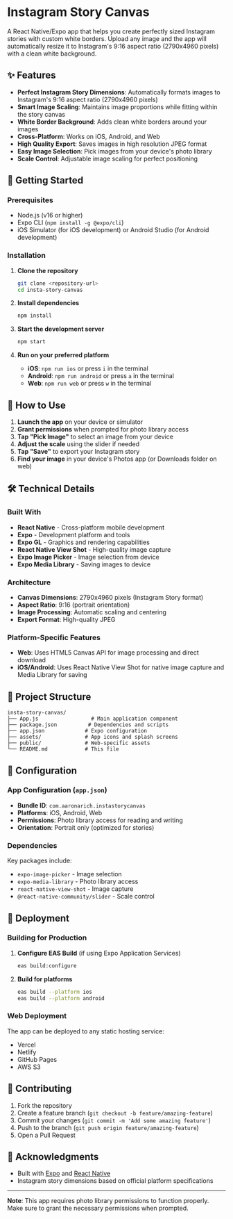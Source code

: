 # Instagram Story Canvas

A React Native/Expo app that helps you create perfectly sized Instagram stories with custom white borders. Upload any image and the app will automatically resize it to Instagram's 9:16 aspect ratio (2790x4960 pixels) with a clean white background.

## ✨ Features

- **Perfect Instagram Story Dimensions**: Automatically formats images to Instagram's 9:16 aspect ratio (2790x4960 pixels)
- **Smart Image Scaling**: Maintains image proportions while fitting within the story canvas
- **White Border Background**: Adds clean white borders around your images
- **Cross-Platform**: Works on iOS, Android, and Web
- **High Quality Export**: Saves images in high resolution JPEG format
- **Easy Image Selection**: Pick images from your device's photo library
- **Scale Control**: Adjustable image scaling for perfect positioning

## 🚀 Getting Started

### Prerequisites

- Node.js (v16 or higher)
- Expo CLI (`npm install -g @expo/cli`)
- iOS Simulator (for iOS development) or Android Studio (for Android development)

### Installation

1. **Clone the repository**
   ```bash
   git clone <repository-url>
   cd insta-story-canvas
   ```

2. **Install dependencies**
   ```bash
   npm install
   ```

3. **Start the development server**
   ```bash
   npm start
   ```

4. **Run on your preferred platform**
   - **iOS**: `npm run ios` or press `i` in the terminal
   - **Android**: `npm run android` or press `a` in the terminal
   - **Web**: `npm run web` or press `w` in the terminal

## 📱 How to Use

1. **Launch the app** on your device or simulator
2. **Grant permissions** when prompted for photo library access
3. **Tap "Pick Image"** to select an image from your device
4. **Adjust the scale** using the slider if needed
5. **Tap "Save"** to export your Instagram story
6. **Find your image** in your device's Photos app (or Downloads folder on web)

## 🛠️ Technical Details

### Built With

- **React Native** - Cross-platform mobile development
- **Expo** - Development platform and tools
- **Expo GL** - Graphics and rendering capabilities
- **React Native View Shot** - High-quality image capture
- **Expo Image Picker** - Image selection from device
- **Expo Media Library** - Saving images to device

### Architecture

- **Canvas Dimensions**: 2790x4960 pixels (Instagram Story format)
- **Aspect Ratio**: 9:16 (portrait orientation)
- **Image Processing**: Automatic scaling and centering
- **Export Format**: High-quality JPEG

### Platform-Specific Features

- **Web**: Uses HTML5 Canvas API for image processing and direct download
- **iOS/Android**: Uses React Native View Shot for native image capture and Media Library for saving

## 📁 Project Structure

```
insta-story-canvas/
├── App.js                 # Main application component
├── package.json          # Dependencies and scripts
├── app.json             # Expo configuration
├── assets/              # App icons and splash screens
├── public/              # Web-specific assets
└── README.md            # This file
```

## 🔧 Configuration

### App Configuration (`app.json`)

- **Bundle ID**: `com.aaronarich.instastorycanvas`
- **Platforms**: iOS, Android, Web
- **Permissions**: Photo library access for reading and writing
- **Orientation**: Portrait only (optimized for stories)

### Dependencies

Key packages include:
- `expo-image-picker` - Image selection
- `expo-media-library` - Photo library access
- `react-native-view-shot` - Image capture
- `@react-native-community/slider` - Scale control

## 🚀 Deployment

### Building for Production

1. **Configure EAS Build** (if using Expo Application Services)
   ```bash
   eas build:configure
   ```

2. **Build for platforms**
   ```bash
   eas build --platform ios
   eas build --platform android
   ```

### Web Deployment

The app can be deployed to any static hosting service:
- Vercel
- Netlify
- GitHub Pages
- AWS S3

## 🤝 Contributing

1. Fork the repository
2. Create a feature branch (`git checkout -b feature/amazing-feature`)
3. Commit your changes (`git commit -m 'Add some amazing feature'`)
4. Push to the branch (`git push origin feature/amazing-feature`)
5. Open a Pull Request

## 🙏 Acknowledgments

- Built with [Expo](https://expo.dev/) and [React Native](https://reactnative.dev/)
- Instagram story dimensions based on official platform specifications

---

**Note**: This app requires photo library permissions to function properly. Make sure to grant the necessary permissions when prompted.
